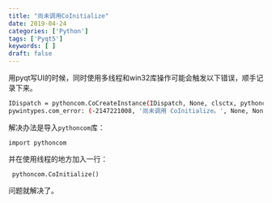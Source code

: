 ```yaml
---
title: "尚未调用CoInitialize"
date: 2019-04-24
categories: ['Python']
tags: ['Pyqt5']
keywords: [ ]
draft: false
---
```


用pyqt写UI的时候，同时使用多线程和win32库操作可能会触发以下错误，顺手记录下来。

<!--more-->

```bash
IDispatch = pythoncom.CoCreateInstance(IDispatch, None, clsctx, pythoncom.IID_IDispatch)
pywintypes.com_error: (-2147221008, '尚未调用 CoInitialize。', None, None)
```

解决办法是导入`pythoncom`库：
 
`import pythoncom`

并在使用线程的地方加入一行：

` pythoncom.CoInitialize()`

问题就解决了。